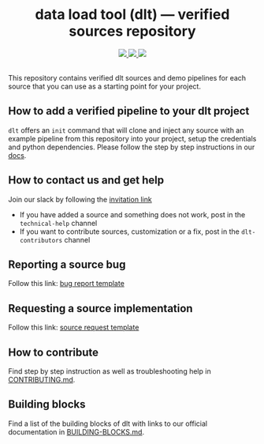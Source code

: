 <h1 align="center">
    <strong>data load tool (dlt) — verified sources repository</strong>
</h1>

<div align="center">
  <a target="_blank" href="https://join.slack.com/t/dlthub-community/shared_invite/zt-1slox199h-HAE7EQoXmstkP_bTqal65g" style="background:none">
    <img src="https://img.shields.io/badge/slack-join-dlt.svg?labelColor=191937&color=6F6FF7&logo=slack" />
  </a>
  <a target="_blank" href="https://pypi.org/project/dlt/" style="background:none">
    <img src="https://img.shields.io/pypi/v/dlt?labelColor=191937&color=6F6FF7">
  </a>
  <a target="_blank" href="https://pypi.org/project/dlt/" style="background:none">
    <img src="https://img.shields.io/pypi/pyversions/dlt?labelColor=191937&color=6F6FF7">
  </a>
</div>
<br>

This repository contains verified dlt sources and demo pipelines for each source that you can use as a starting point for your project. 

## How to add a verified pipeline to your dlt project
`dlt` offers an `init` command that will clone and inject any source with an example pipeline from this repository into your project, setup the credentials and python dependencies. Please follow the step by step instructions in our [docs](https://dlthub.com/docs/walkthroughs/add-a-pipeline). 
## How to contact us and get help
Join our slack by following the [invitation link](https://join.slack.com/t/dlthub-community/shared_invite/zt-1n5193dbq-rCBmJ6p~ckpSFK4hCF2dYA)

 - If you have added a source and something does not work, post in the `technical-help` channel
 - If you want to contribute sources, customization or a fix, post in the `dlt-contributors` channel

## Reporting a source bug
Follow this link: [bug report template](https://github.com/dlt-hub/verified-sources/issues/new?template=bug-report.md)

## Requesting a source implementation
Follow this link: [source request template](https://github.com/dlt-hub/verified-sources/issues/new?template=source-request.md)

## How to contribute
Find step by step instruction as well as troubleshooting help in [CONTRIBUTING.md](CONTRIBUTING.md).

## Building blocks
Find a list of the building blocks of dlt with links to our official documentation in [BUILDING-BLOCKS.md](docs/BUILDING-BLOCKS.md).


